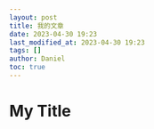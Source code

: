 ```yaml
---
layout: post
title: 我的文章
date: 2023-04-30 19:23 
last_modified_at: 2023-04-30 19:23 
tags: []
author: Daniel
toc: true
---
```

# My Title

